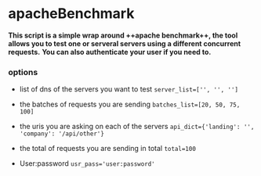 # apacheBenchmark

**This script is a simple wrap around ++apache benchmark++, the tool allows you to test one or serveral servers using a different concurrent requests.**
**You can also authenticate your user if you need to.**

### options
- list of dns of the servers you want to test
`server_list=['', '', '']`

- the batches of requests you are sending
`batches_list=[20, 50, 75, 100]`

- the uris you are asking on each of the servers
`api_dict={'landing': '', 'company': '/api/other'}`

- the total of requests you are sending in total
`total=100`

- User:password
`usr_pass='user:password'`